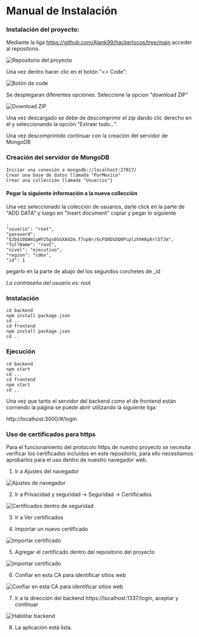 # Manual de Instalación

### Instalación del proyecto:
Mediante la liga https://github.com/Alank99/hackerlocos/tree/main acceder al repositorio.

![Repositorio del proyecto](./Entregables/Imagenes/Captura%20de%20pantalla%202023-10-13%20135150.png)

Una vez dentro hacer clic en el botón "<> Code":  

![Botón de code](./Entregables/Imagenes/imagen2.png)

Se desplegaran diferentes opciones. Seleccione la opcion "download ZIP"

![Download ZIP](./Entregables/Imagenes/imagen3.png) 

Una vez descargado se debe de descomprimir el zip dando clic derecho en él y seleccionando la opción "Extraer todo...".

 Una vez descomprimido continuar con la creación del servidor de MongoDB

### Creación del servidor de MongoDB
    Iniciar una conexión a mongodb://localhost:27017/
    Crear una base de datos llamada "PorMexico"
    Crear una collección llamada "Usuarios"}


#### Pegar la siguiente información a la nueva collección
Una vez seleccionado la colección de usuarios, darle click en la parte de "ADD DATA" y luego en "insert document" copiar y pegar lo siguiente


    ,
    "usuario": "root",
    "password": "$2b$10$Wm1gWY2Sgs0SGXAd2m.f7up8r/6cFQ0DSDQ0PcplzhhKKp6rl5TJm",
    "fullName": "root",
    "nivel": "ejecutivo",
    "region": "cdmx",
    "id": 1

    
pegarlo en la parte de abajo del los segundos corchetes de _id
    

  *La contraseña del usuario es:* root

### Instalación 

    cd backend
    npm install package.json
    cd ..
    cd frontend
    npm install package.json
    cd ..

### Ejecución

    cd backend
    npm start
    cd ..
    cd frontend
    npm start
    cd ..

Una vez que tanto el servidor del backend como el de frontend están corriendo la página se puede abrir utilizando la siguiente liga:

http://localhost:3000/#/login


### Uso de certificados para https

Para el funcionamiento del protocolo https de nuestro proyecto se necesita verificar los certificados incluidos en este repositorio, para ello necesitamos aprobarlos para el uso dentro de nuestro navegador web.

1. Ir a Ajustes del navegador

![Ajustes de navegador](./Entregables/Imagenes/cert1.png)

2. Ir a Privacidad y seguridad -> Seguridad -> Certificados

![Certificados dentro de seguridad](./Entregables/Imagenes/cert2.png)

3. Ir a Ver certificados

4. Importar un nuevo certificado

![Importar certificado](./Entregables/Imagenes/cert3.png)

5. Agregar el certificado dentro del repositorio del proyecto

![Importar certificado](./Entregables/Imagenes/cert4.png)

6. Confiar en esta CA para identificar sitios web

![Confiar en esta CA para identificar sitios web](./Entregables/Imagenes/cert5.png)

7. Ir a la dirección del backend https://localhost:1337/login, aceptar y continuar

![Habilitar backend](./Entregables/Imagenes/cert6.png)

8. La aplicación está lista.
